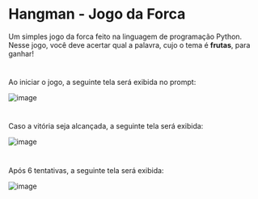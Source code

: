 # Hangman - Jogo da Forca
Um simples jogo da forca feito na linguagem de programação Python.
Nesse jogo, você deve acertar qual a palavra, cujo o tema é <strong>frutas</strong>, para ganhar!

#
Ao iniciar o jogo, a seguinte tela será exibida no prompt:
<br>

![image](https://user-images.githubusercontent.com/84822895/222863423-069d6b11-77d2-4d73-93ca-783a8fcde867.png)
#
Caso a vitória seja alcançada, a seguinte tela será exibida:
<br>

![image](https://user-images.githubusercontent.com/84822895/222863257-5d8f805e-941e-4b6e-a78f-e23ebf967d35.png)
#
Após 6 tentativas, a seguinte tela será exibida:
<br>

![image](https://user-images.githubusercontent.com/84822895/222863655-7c0a9f5c-b862-41b0-87cd-229295016822.png)

